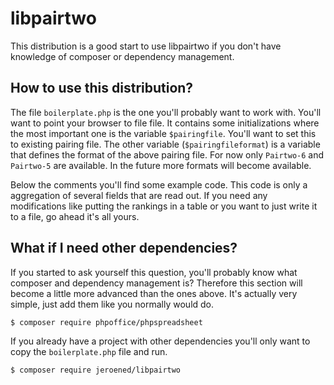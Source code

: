 libpairtwo
==========
This distribution is a good start to use libpairtwo if you don't have knowledge of composer or dependency management.

How to use this distribution?
-----------------------------
The file `boilerplate.php` is the one you'll probably want to work with. You'll want to point your browser to file file. It contains some initializations where the most important one is the variable `$pairingfile`. You'll want to set this to existing pairing file.
The other variable (`$pairingfileformat`) is a variable that defines the format of the above pairing file. For now only `Pairtwo-6` and `Pairtwo-5` are available. In the future more formats will become available.

Below the comments you'll find some example code. This code is only a aggregation of several fields that are read out. If you need any modifications like putting the rankings in a table or you want to just write it to a file, go ahead it's all yours.

What if I need other dependencies?
----------------------------------
If you started to ask yourself this question, you'll probably know what composer and dependency management is? Therefore this section will become a little more advanced than the ones above.
It's actually very simple, just add them like you normally would do.

    $ composer require phpoffice/phpspreadsheet

If you already have a project with other dependencies you'll only want to copy the `boilerplate.php` file and run. 

    $ composer require jeroened/libpairtwo

